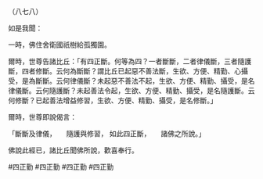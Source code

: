 （八七八）

如是我聞：

一時，佛住舍衛國祇樹給孤獨園。

爾時，世尊告諸比丘：「有四正斷。何等為四？一者斷斷，二者律儀斷，三者隨護斷，四者修斷。云何為斷斷？謂比丘已起惡不善法斷，生欲、方便、精勤、心攝受，是為斷斷。云何律儀斷？未起惡不善法不起，生欲、方便、精勤、攝受，是名律儀斷。云何隨護斷？未起善法令起，生欲、方便、精勤、攝受，是名隨護斷。云何修斷？已起善法增益修習，生欲、方便、精勤、攝受，是名修斷。」

爾時，世尊即說偈言：

「斷斷及律儀，　　隨護與修習，
如此四正斷，　　諸佛之所說。」

佛說此經已，諸比丘聞佛所說，歡喜奉行。



#四正勤
#四正勤
#四正勤
#四正勤
